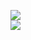 [![](https://img.shields.io/badge/Made%20With-Github%20Spray-lightgrey.svg?style=for-the-badge&logo=github)](https://github.com/Annihil/github-spray#26108)  
[![](https://i.imgur.com/2DrTn0Z.gif)](https://github.com/Annihil/github-spray)